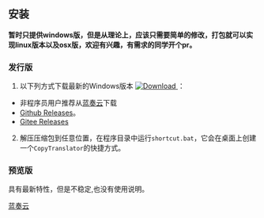 ## 安装
**暂时只提供windows版，但是从理论上，应该只需要简单的修改，打包就可以实现linux版本以及osx版，欢迎有兴趣，有需求的同学开个pr。**
### 发行版
1. 以下列方式下载最新的Windows版本 [![Download](https://api.bintray.com/packages/elliottzheng/CopyTranslator/CopyTranslator/images/download.svg) ](https://bintray.com/elliottzheng/CopyTranslator/CopyTranslator/_latestVersion)：
- 非程序员用户推荐从[蓝奏云](https://www.lanzous.com/b389682/)下载
- [Github Releases](https://github.com/elliottzheng/CopyTranslator/releases)。
- [Gitee Releases](https://gitee.com/ylzheng/CopyTranslator/releases)
2. 解压压缩包到任意位置，在程序目录中运行`shortcut.bat`，它会在桌面上创建一个`CopyTranslator`的快捷方式。
### 预览版
具有最新特性，但是不稳定,也没有使用说明。

[蓝奏云](https://www.lanzous.com/b389683/)
